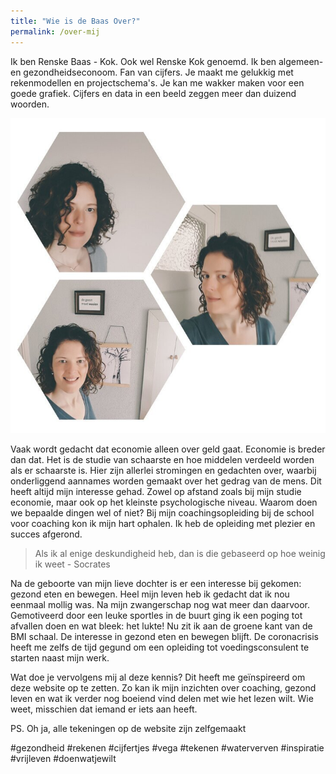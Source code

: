 ```yaml
---
title: "Wie is de Baas Over?"
permalink: /over-mij
---
```

Ik ben Renske Baas - Kok. Ook wel Renske Kok genoemd.
Ik ben algemeen- en gezondheidseconoom. Fan van cijfers. Je maakt me gelukkig met rekenmodellen en projectschema's. Je kan me wakker maken voor een goede grafiek. Cijfers en data in een beeld zeggen meer dan duizend woorden.

![foto Renske Baas](/uploads/mijnfoto.jpg)

Vaak wordt gedacht dat economie alleen over geld gaat. Economie is breder dan dat. Het is de studie van schaarste en hoe middelen verdeeld worden als er schaarste is. Hier zijn allerlei stromingen en gedachten over, waarbij onderliggend aannames worden gemaakt over het gedrag van de mens. Dit heeft altijd mijn interesse gehad. Zowel op afstand zoals bij mijn studie economie, maar ook op het kleinste psychologische niveau. Waarom doen we bepaalde dingen wel of niet? Bij mijn coachingsopleiding bij de school voor coaching kon ik mijn hart ophalen. Ik heb de opleiding met plezier en succes afgerond. 

>Als ik al enige deskundigheid heb, dan is die gebaseerd op hoe weinig ik weet - Socrates

Na de geboorte van mijn lieve dochter is er een interesse bij gekomen: gezond eten en bewegen. Heel mijn leven heb ik gedacht dat ik nou eenmaal mollig was. Na mijn zwangerschap nog wat meer dan daarvoor. Gemotiveerd door een leuke sportles in de buurt ging ik een poging tot afvallen doen en wat bleek: het lukte!
Nu zit ik aan de groene kant van de BMI schaal. De interesse in gezond eten en bewegen blijft. De coronacrisis heeft me zelfs de tijd gegund om een opleiding tot voedingsconsulent te starten naast mijn werk. 

Wat doe je vervolgens mij al deze kennis? Dit heeft me geïnspireerd om deze website op te zetten. Zo kan ik mijn inzichten over coaching, gezond leven en wat ik verder nog boeiend vind delen met wie het lezen wilt. Wie weet, misschien dat iemand er iets aan heeft.

PS. Oh ja, alle tekeningen op de website zijn zelfgemaakt

#gezondheid #rekenen #cijfertjes #vega #tekenen #waterverven #inspiratie #vrijleven #doenwatjewilt 
